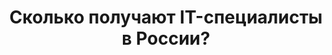 ---
title: "Сколько получают IT-специалисты в России?"
categories:
  - talks
tags:
  - interview
header:
  teaser: /assets/images/avatars/avatar3.jpg
link: https://brightmagazine.ru/proit/
excerpt: "Среди молодых специалистов России укоренился стереотип о том, что программисты, специалисты по ИТ «несправедливо» много зарабатывают. Насколько он оправдан, мы решили узнать у заместителя декана по учебной работе Финансового университета при Правительстве РФ, кандидата экономических наук, Михаила Коротеева."
---